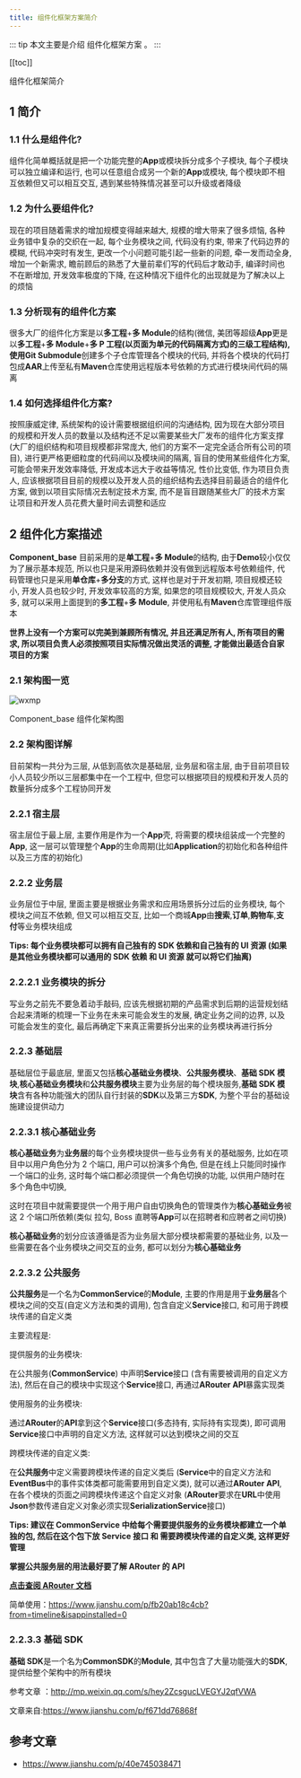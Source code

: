 ```yaml
---
title: 组件化框架方案简介
---
```


::: tip
本文主要是介绍 组件化框架方案 。
:::

[[toc]]

组件化框架简介

## 1 简介



### 1.1 什么是组件化?

组件化简单概括就是把一个功能完整的**App**或模块拆分成多个子模块, 每个子模块可以独立编译和运行, 也可以任意组合成另一个新的**App**或模块, 每个模块即不相互依赖但又可以相互交互, 遇到某些特殊情况甚至可以升级或者降级



### 1.2 为什么要组件化?

现在的项目随着需求的增加规模变得越来越大, 规模的增大带来了很多烦恼, 各种业务错中复杂的交织在一起, 每个业务模块之间, 代码没有约束, 带来了代码边界的模糊, 代码冲突时有发生, 更改一个小问题可能引起一些新的问题, 牵一发而动全身, 增加一个新需求, 瞻前顾后的熟悉了大量前辈们写的代码后才敢动手, 编译时间也不在断增加, 开发效率极度的下降, 在这种情况下组件化的出现就是为了解决以上的烦恼



### 1.3 分析现有的组件化方案

很多大厂的组件化方案是以**多工程**+**多 Module**的结构(微信, 美团等超级**App**更是以**多工程**+**多 Module**+**多 P 工程(以页面为单元的代码隔离方式)**的三级工程结构), 使用**Git Submodule**创建多个子仓库管理各个模块的代码, 并将各个模块的代码打包成**AAR**上传至私有**Maven**仓库使用远程版本号依赖的方式进行模块间代码的隔离



### 1.4 如何选择组件化方案?

按照康威定律, 系统架构的设计需要根据组织间的沟通结构, 因为现在大部分项目的规模和开发人员的数量以及结构还不足以需要某些大厂发布的组件化方案支撑(大厂的组织结构和项目规模都非常庞大, 他们的方案不一定完全适合所有公司的项目), 进行更严格更细粒度的代码间以及模块间的隔离, 盲目的使用某些组件化方案, 可能会带来开发效率降低, 开发成本远大于收益等情况, 性价比变低, 作为项目负责人, 应该根据项目目前的规模以及开发人员的组织结构去选择目前最适合的组件化方案, 做到以项目实际情况去制定技术方案, 而不是盲目跟随某些大厂的技术方案让项目和开发人员花费大量时间去调整和适应



## 2 组件化方案描述

**Component_base** 目前采用的是**单工程**+**多 Module**的结构, 由于**Demo**较小仅仅为了展示基本规范, 所以也只是采用源码依赖并没有做到远程版本号依赖组件, 代码管理也只是采用**单仓库**+**多分支**的方式, 这样也是对于开发初期, 项目规模还较小, 开发人员也较少时, 开发效率较高的方案, 如果您的项目规模较大, 开发人员众多, 就可以采用上面提到的**多工程**+**多 Module**, 并使用私有**Maven**仓库管理组件版本

**世界上没有一个方案可以完美到兼顾所有情况, 并且还满足所有人, 所有项目的需求, 所以项目负责人必须按照项目实际情况做出灵活的调整, 才能做出最适合自家项目的方案**



### 2.1 架构图一览

<img class= "zoom-custom-imgs" :src="$withBase('/assets/img/framework/basic/component-1.png')" alt="wxmp">



Component_base 组件化架构图



### 2.2 架构图详解

目前架构一共分为三层, 从低到高依次是基础层, 业务层和宿主层, 由于目前项目较小人员较少所以三层都集中在一个工程中, 但您可以根据项目的规模和开发人员的数量拆分成多个工程协同开发



### 2.2.1 宿主层

宿主层位于最上层, 主要作用是作为一个**App**壳, 将需要的模块组装成一个完整的**App**, 这一层可以管理整个**App**的生命周期(比如**Application**的初始化和各种组件以及三方库的初始化)



### 2.2.2 业务层

业务层位于中层, 里面主要是根据业务需求和应用场景拆分过后的业务模块, 每个模块之间互不依赖, 但又可以相互交互, 比如一个商城**App**由**搜索**,**订单**,**购物车**,**支付**等业务模块组成

**Tips: 每个业务模块都可以拥有自己独有的 SDK 依赖和自己独有的 UI 资源 (如果是其他业务模块都可以通用的 SDK 依赖 和 UI 资源 就可以将它们抽离)**



### 2.2.2.1 业务模块的拆分

写业务之前先不要急着动手敲码, 应该先根据初期的产品需求到后期的运营规划结合起来清晰的梳理一下业务在未来可能会发生的发展, 确定业务之间的边界, 以及可能会发生的变化, 最后再确定下来真正需要拆分出来的业务模块再进行拆分



### 2.2.3 基础层

基础层位于最底层, 里面又包括**核心基础业务模块**、**公共服务模块**、**基础 SDK 模块**,**核心基础业务模块**和**公共服务模块**主要为业务层的每个模块服务,**基础 SDK 模块**含有各种功能强大的团队自行封装的**SDK**以及第三方**SDK**, 为整个平台的基础设施建设提供动力



### 2.2.3.1 核心基础业务

**核心基础业务**为**业务层**的每个业务模块提供一些与业务有关的基础服务, 比如在项目中以用户角色分为 2 个端口, 用户可以扮演多个角色, 但是在线上只能同时操作一个端口的业务, 这时每个端口都必须提供一个角色切换的功能, 以供用户随时在多个角色中切换,

这时在项目中就需要提供一个用于用户自由切换角色的管理类作为**核心基础业务**被这 2 个端口所依赖(类似 拉勾, Boss 直聘等**App**可以在招聘者和应聘者之间切换)

**核心基础业务**的划分应该遵循是否为业务层大部分模块都需要的基础业务, 以及一些需要在各个业务模块之间交互的业务, 都可以划分为**核心基础业务**



### 2.2.3.2 公共服务

**公共服务**是一个名为**CommonService**的**Module**, 主要的作用是用于**业务层**各个模块之间的交互(自定义方法和类的调用), 包含自定义**Service**接口, 和可用于跨模块传递的自定义类

主要流程是:

提供服务的业务模块:

在公共服务(**CommonService**) 中声明**Service**接口 (含有需要被调用的自定义方法), 然后在自己的模块中实现这个**Service**接口, 再通过**ARouter API**暴露实现类

使用服务的业务模块:

通过**ARouter**的**API**拿到这个**Service**接口(多态持有, 实际持有实现类), 即可调用**Service**接口中声明的自定义方法, 这样就可以达到模块之间的交互

跨模块传递的自定义类:

在**公共服务**中定义需要跨模块传递的自定义类后 (**Service**中的自定义方法和**EventBus**中的事件实体类都可能需要用到自定义类), 就可以通过**ARouter API**, 在各个模块的页面之间跨模块传递这个自定义对象 (**ARouter**要求在**URL**中使用**Json**参数传递自定义对象必须实现**SerializationService**接口)

**Tips: 建议在 CommonService 中给每个需要提供服务的业务模块都建立一个单独的包, 然后在这个包下放 Service 接口 和 需要跨模块传递的自定义类, 这样更好管理**

**掌握公共服务层的用法最好要了解 ARouter 的 API**

**[点击查阅 ARouter 文档](https://github.com/alibaba/ARouter)**

简单使用：https://www.jianshu.com/p/fb20ab18c4cb?from=timeline&isappinstalled=0



### 2.2.3.3 基础 SDK

**基础 SDK**是一个名为**CommonSDK**的**Module**, 其中包含了大量功能强大的**SDK**, 提供给整个架构中的所有模块

参考文章 ：http://mp.weixin.qq.com/s/hey2ZcsgucLVEGYJ2qfVWA

文章来自:https://www.jianshu.com/p/f671dd76868f




## 参考文章
* https://www.jianshu.com/p/40e745038471